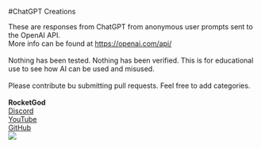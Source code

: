 #ChatGPT Creations

These are responses from ChatGPT from anonymous user prompts sent to the OpenAI API.<br>
More info can be found at <a href="https://openai.com/api/">https://openai.com/api/</a><br>
<br>
Nothing has been tested. Nothing has been verified. This is for educational use to see how AI can be used and misused.<br>
<br>
Please contribute bu submitting pull requests. Feel free to add categories.<br>
<br>
**RocketGod**
<br>
<a href="https://discord.gg/8k5ecSyXmG">Discord</a><br>
<a href="https://www.youtube.com/@lordRocketGod">YouTube</a><br>
<a href="https://github.com/RocketGod-git">GitHub</a><br>
<img src="https://avatars.githubusercontent.com/u/57732082?v=4"><br>
